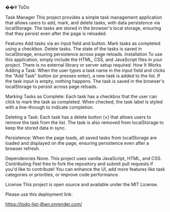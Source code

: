 ��#   T o D o 

Task Manager
This project provides a simple task management application that allows users to add, mark, and delete tasks, with data persistence via localStorage. The tasks are stored in the browser's local storage, ensuring that they persist even after the page is reloaded.

Features
Add tasks via an input field and button.
Mark tasks as completed using a checkbox.
Delete tasks.
The state of the tasks is saved in localStorage, ensuring persistence across page reloads.
Installation
To use this application, simply include the HTML, CSS, and JavaScript files in your project. There is no external library or server setup required.
 How It Works
Adding a Task:
When the user types a task name in the input field and clicks the "Add Task" button (or presses enter), a new task is added to the list. If the task input is empty, nothing happens. The task is saved in the browser's localStorage to persist across page reloads.

Marking Tasks as Complete:
Each task has a checkbox that the user can click to mark the task as completed. When checked, the task label is styled with a line-through to indicate completion.

Deleting a Task:
Each task has a delete button (×) that allows users to remove the task from the list. The task is also removed from localStorage to keep the stored data in sync.

Persistence:
When the page loads, all saved tasks from localStorage are loaded and displayed on the page, ensuring persistence even after a browser refresh.

Dependencies
None. This project uses vanilla JavaScript, HTML, and CSS.
Contributing
Feel free to fork the repository and submit pull requests if you'd like to contribute! You can enhance the UI, add more features like task categories or priorities, or improve code performance.

License
This project is open source and available under the MIT License.
                     <br>

Please use this deployment link: 

https://todo-list-j8wn.onrender.com/




 
